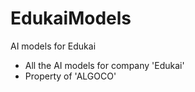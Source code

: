 # EdukaiModels
AI models for Edukai
- All the AI models for company 'Edukai'
- Property of 'ALGOCO'
